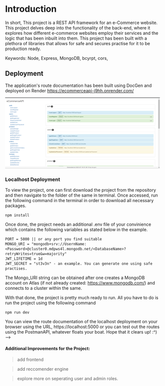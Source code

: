 
# Introduction

In short, This project is a REST API framework for an e-Commerce website. This project delves deep into the functionality of the back-end, where it explores how different e-commerce websites employ their services and the logic that has been inbuilt into them. This project has been built with a plethora of libraries that allows for safe and secures practise for it to be production ready.  

Keywords: Node, Express, MongoDB, bcyrpt, cors, 

## Deployment 

The application's route documentation has been built using DocGen and deployed on Render https://ecommerceapi-j9hh.onrender.com/

![RenderDeployment](./public/upload/e-1.png)


### Localhost Deployment

To view the project, one can first download the project from the repository and then navigate to the folder of the same in terminal. Once accessed, run the following command in the terminal in order to download all necessary packages.

```
npm install
```
Once done, the project needs an additional .env file of your convinience which contains the following variables as stated below in the example.

```
PORT = 5000 || or any port you find suitable
MONGO_URI = "mongodb+srv://UsernName:<Password>@cluster0.mdpws4l.mongodb.net/<DatabaseName>?retryWrites=true&w=majority"
JWT_LIFETIME = 1d
JWT_SECRET = "st3v3n" - an example. You can generate one using safe practises.
```

The Mongo_URI string can be obtained after one creates a MongoDB account on Atlas (if not already created: https://www.mongodb.com/) and connects to a cluster within the same.

With that done, the project is pretty much ready to run. All you have to do is run the project using the following command 

```
npm run dev

```

You can view the route documentation of the localhost deployment on your browser using the URL, https://localhost:5000  or you can test out the routes using the PostmanAPI, whatever floats your boat. Hope that it clears up! :^) -->

#### Additional Improvements for the Project: 

> add frontend 

> add reccomender engine

> explore more on seperating user and admin roles. 
